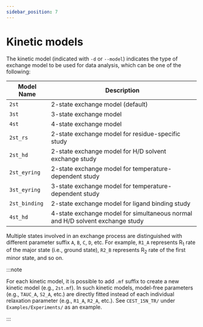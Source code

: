 ```yaml
---
sidebar_position: 7
---
```


# Kinetic models

The kinetic model (indicated with `-d` or `--model`) indicates the type of
exchange model to be used for data analysis, which can be one of the following:

| Model Name    | Description                                                                   |
| ------------- | ----------------------------------------------------------------------------- |
| `2st`         | 2-state exchange model (default)                                              |
| `3st`         | 3-state exchange model                                                        |
| `4st`         | 4-state exchange model                                                        |
| `2st_rs`      | 2-state exchange model for residue-specific study                             |
| `2st_hd`      | 2-state exchange model for H/D solvent exchange study                         |
| `2st_eyring`  | 2-state exchange model for temperature-dependent study                        |
| `3st_eyring`  | 3-state exchange model for temperature-dependent study                        |
| `2st_binding` | 2-state exchange model for ligand binding study                               |
| `4st_hd`      | 4-state exchange model for simultaneous normal and H/D solvent exchange study |

Multiple states involved in an exchange process are distinguished with different
parameter suffix `A`, `B`, `C`, `D`, etc. For example, `R1_A` represents
R<sub>1</sub> rate of the major state (i.e., ground state), `R2_B` represents
R<sub>2</sub> rate of the first minor state, and so on.

:::note

For each kinetic model, it is possible to add `.mf` suffix to create a new
kinetic model (e.g., `2st.mf`). In such kinetic models, model-free parameters
(e.g., `TAUC_A`, `S2_A`, etc.) are directly fitted instead of each individual
relaxation parameter (e.g., `R1_A`, `R2_A`, etc.). See `CEST_15N_TR/` under
`Examples/Experiments/` as an example.

:::
